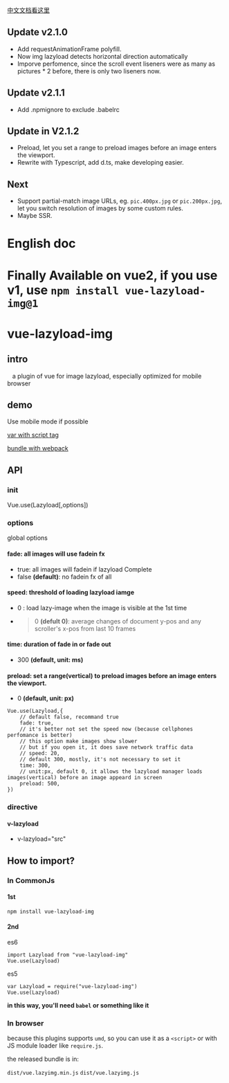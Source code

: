 [中文文档看这里](./README.zh-CN.md)

## Update v2.1.0

* Add requestAnimationFrame polyfill.
* Now img lazyload detects horizontal direction automatically
* Imporve perfomence, since the scroll event liseners were as many as pictures * 2 before, there is only two liseners now. 

## Update v2.1.1

* Add .npmignore to exclude .babelrc

## Update in V2.1.2

* Preload, let you set a range to preload images before an image enters the viewport.
* Rewrite with Typescript, add d.ts, make developing easier.

## Next

* Support partial-match image URLs, eg. `pic.400px.jpg` or `pic.200px.jpg`, let you switch resolution of images by some custom rules.
* Maybe SSR.

# English doc

# Finally Available on vue2, if you use v1, use `npm install vue-lazyload-img@1`

# vue-lazyload-img

## intro
    a plugin of vue for image lazyload, especially optimized for mobile browser
## demo

Use mobile mode if possible

[var with script tag](http://docs.gomeminus.com/vue-lazyload-img/test/var.html)

[bundle with webpack](http://docs.gomeminus.com/vue-lazyload-img/test/bundle.html)

## API

### init

Vue.use(Lazyload[,options])

### options
global options
#### fade: all images will use fadein fx

* true: all images will fadein if lazyload Complete
* false **(default)**: no fadein fx of all

#### speed: threshold of loading lazyload iamge

* 0 : load lazy-image when the image is visible at the 1st time
* >0 **(defult 0)**: average changes of document y-pos and any scroller's x-pos from last 10 frames

#### time: duration of fade in or fade out

* 300 **(default, unit: ms)**


#### preload: set a range(vertical) to preload images before an image enters the viewport.

* 0 **(default, unit: px)**

```
Vue.use(Lazyload,{
    // default false, recommand true
    fade: true,
    // it's better not set the speed now (because cellphones perfomance is better)
    // this option make images show slower
    // but if you open it, it does save network traffic data
    // speed: 20,
    // default 300, mostly, it's not necessary to set it
    time: 300,
    // unit:px, default 0, it allows the lazyload manager loads images(vertical) before an image appeard in screen
    preload: 500,
})
```

### directive

#### v-lazyload

* v-lazyload="src"

## How to import?

### In CommonJs

#### 1st
``` shell
npm install vue-lazyload-img
```

#### 2nd

es6
```
import Lazyload from "vue-lazyload-img"
Vue.use(Lazyload)
```
es5

```
var Lazyload = require("vue-lazyload-img")
Vue.use(Lazyload)
```


**in this way, you'll need `babel` or something like it**

### In browser

because this plugins supports `umd`, so you can use it as a `<script>` or with JS module loader like `require.js`.

the released bundle is in:

`dist/vue.lazyimg.min.js`
`dist/vue.lazyimg.js`



